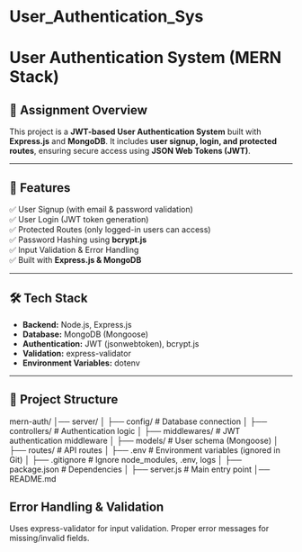 # User_Authentication_Sys

# User Authentication System (MERN Stack)  

## 📌 Assignment Overview
This project is a **JWT-based User Authentication System** built with **Express.js** and **MongoDB**. It includes **user signup, login, and protected routes**, ensuring secure access using **JSON Web Tokens (JWT)**.

---

## 🚀 Features
✅ User Signup (with email & password validation)  
✅ User Login (JWT token generation)  
✅ Protected Routes (only logged-in users can access)  
✅ Password Hashing using **bcrypt.js**  
✅ Input Validation & Error Handling  
✅ Built with **Express.js & MongoDB**  

---

## 🛠️ Tech Stack
- **Backend:** Node.js, Express.js  
- **Database:** MongoDB (Mongoose)  
- **Authentication:** JWT (jsonwebtoken), bcrypt.js  
- **Validation:** express-validator  
- **Environment Variables:** dotenv  

---

## 📂 Project Structure
mern-auth/ │── server/ │ ├── config/ # Database connection │ ├── controllers/ # Authentication logic │ ├── middlewares/ # JWT authentication middleware │ ├── models/ # User schema (Mongoose) │ ├── routes/ # API routes │ ├── .env # Environment variables (ignored in Git) │ ├── .gitignore # Ignore node_modules, .env, logs │ ├── package.json # Dependencies │ ├── server.js # Main entry point │── README.md

## Error Handling & Validation
Uses express-validator for input validation.
Proper error messages for missing/invalid fields.

